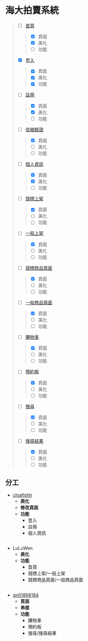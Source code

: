 # 海大拍賣系統
> - [ ] [首頁](https://gn01868184.github.io/NTOU-Auction-system.github.io/index.html) 
>> - [x] 頁面
>> - [x] 美化
>> - [ ] 功能
> - [x] [登入](https://gn01868184.github.io/NTOU-Auction-system.github.io/login.html) 
>> - [x] 頁面
>> - [x] 美化
>> - [x] 功能
> - [ ] [註冊](https://gn01868184.github.io/NTOU-Auction-system.github.io/registered.html) 
>> - [x] 頁面
>> - [x] 美化
>> - [ ] 功能
> - [ ] [信箱驗證](https://gn01868184.github.io/NTOU-Auction-system.github.io/verification.html) 
>> - [x] 頁面
>> - [ ] 美化
>> - [ ] 功能
> - [ ] [個人資訊](https://gn01868184.github.io/NTOU-Auction-system.github.io/personal.html) 
>> - [x] 頁面
>> - [X] 美化
>> - [ ] 功能
> - [ ] [競標上架](https://gn01868184.github.io/NTOU-Auction-system.github.io/bidding.html) 
>> - [x] 頁面
>> - [ ] 美化
>> - [ ] 功能
> - [ ] [一般上架](https://gn01868184.github.io/NTOU-Auction-system.github.io/commodity.html) 
>> - [x] 頁面
>> - [ ] 美化
>> - [ ] 功能
> - [ ] [競標商品頁面](https://gn01868184.github.io/NTOU-Auction-system.github.io/biddingPage.html) 
>> - [x] 頁面
>> - [ ] 美化
>> - [ ] 功能
> - [ ] [一般商品頁面](https://gn01868184.github.io/NTOU-Auction-system.github.io/commodityPage.html) 
>> - [x] 頁面
>> - [ ] 美化
>> - [ ] 功能
> - [ ] [購物車](https://gn01868184.github.io/NTOU-Auction-system.github.io/sCart.html) 
>> - [x] 頁面
>> - [ ] 美化
>> - [ ] 功能
> - [ ] [預約板](https://gn01868184.github.io/NTOU-Auction-system.github.io/reservation.html) 
>> - [x] 頁面
>> - [ ] 美化
>> - [ ] 功能
> - [ ] [搜尋](https://gn01868184.github.io/NTOU-Auction-system.github.io/search.html) 
>> - [x] 頁面
>> - [ ] 美化
>> - [ ] 功能
> - [ ] [搜尋結果](https://gn01868184.github.io/NTOU-Auction-system.github.io/searchResult.html)
>> - [x] 頁面
>> - [ ] 美化
>> - [ ] 功能

## 分工
* [chiafishh](https://github.com/chiafishh)
  * **美化**
  * **修改頁面**
  * **功能**
    * 登入
    * 註冊
    * 個人資訊
## 
* LuLuWen
  * **美化**
  * **功能**
    * 首頁
    * 競標上架/一般上架
    * 競標商品頁面/一般商品頁面
## 
* [gn01868184](https://github.com/gn01868184)
  * **頁面**
  * **串接**
  * **功能**
    * 購物車
    * 預約板
    * 搜尋/搜尋結果


